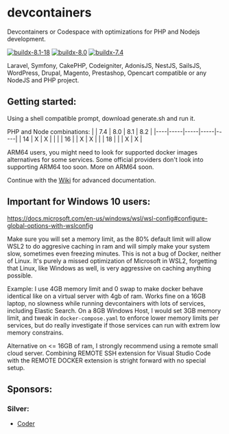 # devcontainers
Devcontainers or Codespace with optimizations for PHP and Nodejs development.

[![buildx-8.1-18](https://github.com/madalinignisca/devcontainers/actions/workflows/buildx-bake-8.1-18.yml/badge.svg)](https://github.com/madalinignisca/devcontainers/actions/workflows/buildx-bake-8.1-18.yml) [![buildx-8.0](https://github.com/madalinignisca/devcontainers/actions/workflows/buildx-bake-8.0.yml/badge.svg)](https://github.com/madalinignisca/devcontainers/actions/workflows/buildx-bake-8.0.yml) [![buildx-7.4](https://github.com/madalinignisca/devcontainers/actions/workflows/buildx-bake-7.4.yml/badge.svg)](https://github.com/madalinignisca/devcontainers/actions/workflows/buildx-bake-7.4.yml)

Laravel, Symfony, CakePHP, Codeigniter, AdonisJS, NestJS, SailsJS, WordPress, Drupal, Magento,
Prestashop, Opencart compatible or any NodeJS and PHP project.

## Getting started:

Using a shell compatible prompt, download generate.sh and run it.

PHP and Node combinations:
|    | 7.4 | 8.0 | 8.1 | 8.2 |
|----|-----|-----|-----|-----|
| 14 | X   | X   |     |     |
| 16 |     | X   | X   |     |
| 18 |     |     | X   | X   |

ARM64 users, you might need to look for supported docker images alternatives for some services. Some official providers don't look into supporting ARM64 too soon.
More on ARM64 soon.

Continue with the [Wiki](https://github.com/madalinignisca/devcontainers/wiki) for advanced documentation.

## Important for Windows 10 users:

https://docs.microsoft.com/en-us/windows/wsl/wsl-config#configure-global-options-with-wslconfig

Make sure you will set a memory limit, as the 80% default limit will allow WSL2 to do aggresive caching in ram
and will simply make your system slow, sometimes even freezing minutes. This is not a bug of Docker, neither of
Linux. It's purely a missed optimization of Microsoft in WSL2, forgetting that Linux, like Windows as well, is
very aggressive on caching anything possible.

Example: I use 4GB memory limit and 0 swap to make docker behave identical like on a virtual server with 4gb of ram.
Works fine on a 16GB laptop, no slowness while running devcontainers with lots of services, including
Elastic Search. On a 8GB Windows Host, I would set 3GB memory limit, and tweak in `docker-compose.yaml` to enforce
lower memory limits per services, but do really investigate if those services can run with extrem low memory constrains.

Alternative on <= 16GB of ram, I strongly recommend using a remote small cloud server. Combining REMOTE SSH extension
for Visual Studio Code with the REMOTE DOCKER extension is stright forward with no special setup.

## Sponsors:

### Silver:
- [Coder](https://coder.com/)

